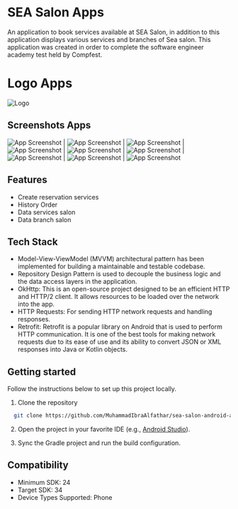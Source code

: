 
# SEA Salon Apps

An application to book services available at SEA Salon, in addition to this application displays various services and branches of Sea salon. This application was created in order to complete the software engineer academy test held by Compfest.

# Logo Apps

![Logo](https://github.com/MuhammadIbraAlfathar/assets/blob/main/logo_sea.png?raw=true)


## Screenshots Apps

![App Screenshot](https://github.com/MuhammadIbraAlfathar/assets/blob/main/Screenshot_2024-06-24-11-37-04-256_com.example.seasalonapp.jpg?raw=true) | ![App Screenshot](https://github.com/MuhammadIbraAlfathar/assets/blob/main/Screenshot_2024-06-24-11-30-53-683_com.example.seasalonapp.jpg?raw=true) | ![App Screenshot](https://github.com/MuhammadIbraAlfathar/assets/blob/main/Screenshot_2024-06-24-11-31-14-298_com.example.seasalonapp.jpg?raw=true) | ![App Screenshot](https://github.com/MuhammadIbraAlfathar/assets/blob/main/Screenshot_2024-06-24-11-31-45-228_com.example.seasalonapp.jpg?raw=true) | ![App Screenshot](https://github.com/MuhammadIbraAlfathar/assets/blob/main/Screenshot_2024-06-24-11-31-28-193_com.example.seasalonapp.jpg?raw=true) | ![App Screenshot](https://github.com/MuhammadIbraAlfathar/assets/blob/main/Screenshot_2024-06-24-11-33-20-895_com.example.seasalonapp.jpg?raw=true) | ![App Screenshot](https://github.com/MuhammadIbraAlfathar/assets/blob/main/Screenshot_2024-06-24-11-33-23-881_com.example.seasalonapp.jpg?raw=true) | ![App Screenshot](https://github.com/MuhammadIbraAlfathar/assets/blob/main/Screenshot_2024-06-24-11-31-20-150_com.example.seasalonapp.jpg?raw=true) | ![App Screenshot](https://github.com/MuhammadIbraAlfathar/assets/blob/main/Screenshot_2024-06-24-11-31-23-396_com.example.seasalonapp.jpg?raw=true)



## Features

- Create reservation services
- History Order
- Data services salon
- Data branch salon


## Tech Stack

* Model-View-ViewModel (MVVM) architectural pattern has been implemented for building a maintainable and testable codebase.
* Repository Design Pattern is used to decouple the business logic and the data access layers in the application.
* OkHttp: This is an open-source project designed to be an efficient HTTP and HTTP/2 client. It allows resources to be loaded over the network into the app.
* HTTP Requests: For sending HTTP network requests and handling responses.
* Retrofit: Retrofit is a popular library on Android that is used to perform HTTP communication. It is one of the best tools for making network requests due to its ease of use and its ability to convert JSON or XML responses into Java or Kotlin objects.

## Getting started

Follow the instructions below to set up this project locally.

1. Clone the repository

```bash
  git clone https://github.com/MuhammadIbraAlfathar/sea-salon-android-app.git
```
2.  Open the project in your favorite IDE (e.g., [Android Studio](https://developer.android.com/studio)).

3. Sync the Gradle project and run the build configuration.
## Compatibility

* Minimum SDK: 24
* Target SDK: 34
* Device Types Supported: Phone

